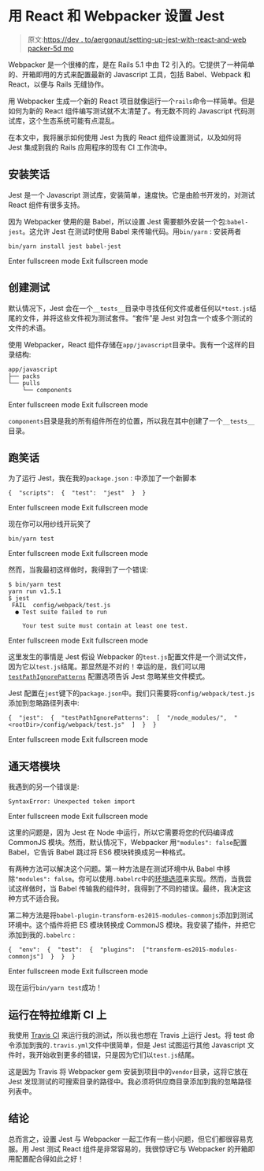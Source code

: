 # 用 React 和 Webpacker 设置 Jest

> 原文:[https://dev . to/aergonaut/setting-up-jest-with-react-and-web packer-5d mo](https://dev.to/aergonaut/setting-up-jest-with-react-and-webpacker-5dmo)

Webpacker 是一个很棒的库，是在 Rails 5.1 中由 T2 引入的。它提供了一种简单的、开箱即用的方式来配置最新的 Javascript 工具，包括 Babel、Webpack 和 React，以便与 Rails 无缝协作。

用 Webpacker 生成一个新的 React 项目就像运行一个`rails`命令一样简单。但是如何为新的 React 组件编写测试就不太清楚了。有无数不同的 Javascript 代码测试库，这个生态系统可能有点混乱。

在本文中，我将展示如何使用 Jest 为我的 React 组件设置测试，以及如何将 Jest 集成到我的 Rails 应用程序的现有 CI 工作流中。

## 安装笑话

Jest 是一个 Javascript 测试库，安装简单，速度快。它是由脸书开发的，对测试 React 组件有很多支持。

因为 Webpacker 使用的是 Babel，所以设置 Jest 需要额外安装一个包:`babel-jest`。这允许 Jest 在测试时使用 Babel 来传输代码。用`bin/yarn` :
安装两者

```
bin/yarn install jest babel-jest 
```

Enter fullscreen mode Exit fullscreen mode

## 创建测试

默认情况下，Jest 会在一个`__tests__`目录中寻找任何文件或者任何以`*test.js`结尾的文件，并将这些文件视为测试套件。“套件”是 Jest 对包含一个或多个测试的文件的术语。

使用 Webpacker，React 组件存储在`app/javascript`目录中。我有一个这样的目录结构:

```
app/javascript
├── packs
└── pulls
    └── components 
```

Enter fullscreen mode Exit fullscreen mode

`components`目录是我的所有组件所在的位置，所以我在其中创建了一个`__tests__`目录。

## 跑笑话

为了运行 Jest，我在我的`package.json` :
中添加了一个新脚本

```
{  "scripts":  {  "test":  "jest"  }  } 
```

Enter fullscreen mode Exit fullscreen mode

现在你可以用纱线开玩笑了

```
bin/yarn test 
```

Enter fullscreen mode Exit fullscreen mode

然而，当我最初这样做时，我得到了一个错误:

```
$ bin/yarn test
yarn run v1.5.1
$ jest
 FAIL  config/webpack/test.js
  ● Test suite failed to run

    Your test suite must contain at least one test. 
```

Enter fullscreen mode Exit fullscreen mode

这里发生的事情是 Jest 假设 Webpacker 的`test.js`配置文件是一个测试文件，因为它以`test.js`结尾。那显然是不对的！幸运的是，我们可以用 [`testPathIgnorePatterns`](https://facebook.github.io/jest/docs/en/configuration.html#testpathignorepatterns-array-string) 配置选项告诉 Jest 忽略某些文件模式。

Jest 配置在`jest`键下的`package.json`中。我们只需要将`config/webpack/test.js`添加到忽略路径列表中:

```
{  "jest":  {  "testPathIgnorePatterns":  [  "/node_modules/",  "<rootDir>/config/webpack/test.js"  ]  }  } 
```

Enter fullscreen mode Exit fullscreen mode

## 通天塔模块

我遇到的另一个错误是:

```
SyntaxError: Unexpected token import 
```

Enter fullscreen mode Exit fullscreen mode

这里的问题是，因为 Jest 在 Node 中运行，所以它需要将您的代码编译成 CommonJS 模块。然而，默认情况下，Webpacker 用`"modules": false`配置 Babel，它告诉 Babel 跳过将 ES6 模块转换成另一种格式。

有两种方法可以解决这个问题。第一种方法是在测试环境中从 Babel 中移除`"modules": false`。你可以使用`.babelrc`中的[环境选项](https://babeljs.io/docs/usage/babelrc/#env-option)来实现。然而，当我尝试这样做时，当 Babel 传输我的组件时，我得到了不同的错误。最终，我决定这种方式不适合我。

第二种方法是将`babel-plugin-transform-es2015-modules-commonjs`添加到测试环境中。这个插件将把 ES 模块转换成 CommonJS 模块。我安装了插件，并把它添加到我的`.babelrc` :

```
{  "env":  {  "test":  {  "plugins":  ["transform-es2015-modules-commonjs"]  }  }  } 
```

Enter fullscreen mode Exit fullscreen mode

现在运行`bin/yarn test`成功！

## 运行在特拉维斯 CI 上

我使用 [Travis CI](https://travis-ci.org/) 来运行我的测试，所以我也想在 Travis 上运行 Jest。将 test 命令添加到我的`.travis.yml`文件中很简单，但是 Jest 试图运行其他 Javascript 文件时，我开始收到更多的错误，只是因为它们以`test.js`结尾。

这是因为 Travis 将 Webpacker gem 安装到项目中的`vendor`目录，这将它放在 Jest 发现测试的可搜索目录的路径中。我必须将供应商目录添加到我的忽略路径列表中。

## 结论

总而言之，设置 Jest 与 Webpacker 一起工作有一些小问题，但它们都很容易克服。用 Jest 测试 React 组件是非常容易的，我很惊讶它与 Webpacker 的开箱即用配置配合得如此之好！
